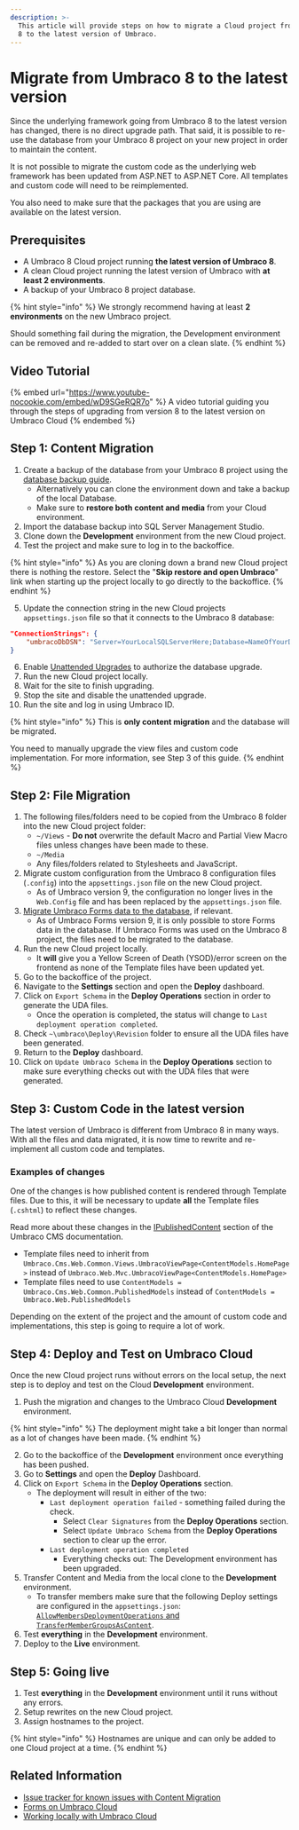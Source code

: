 ```yaml
---
description: >-
  This article will provide steps on how to migrate a Cloud project from Umbraco
  8 to the latest version of Umbraco.
---
```


# Migrate from Umbraco 8 to the latest version

Since the underlying framework going from Umbraco 8 to the latest version has changed, there is no direct upgrade path. That said, it is possible to re-use the database from your Umbraco 8 project on your new project in order to maintain the content.

It is not possible to migrate the custom code as the underlying web framework has been updated from ASP.NET to ASP.NET Core. All templates and custom code will need to be reimplemented.

You also need to make sure that the packages that you are using are available on the latest version.

## Prerequisites

* A Umbraco 8 Cloud project running **the latest version of Umbraco 8**.
* A clean Cloud project running the latest version of Umbraco with **at least 2 environments**.
* A backup of your Umbraco 8 project database.

{% hint style="info" %}
We strongly recommend having at least **2 environments** on the new Umbraco project.

Should something fail during the migration, the Development environment can be removed and re-added to start over on a clean slate.
{% endhint %}

## Video Tutorial

{% embed url="https://www.youtube-nocookie.com/embed/wD9SGeRQR7o" %}
A video tutorial guiding you through the steps of upgrading from version 8 to the latest version on Umbraco Cloud
{% endembed %}

## Step 1: Content Migration

1. Create a backup of the database from your Umbraco 8 project using the [database backup guide](../../databases/backups.md).
   * Alternatively you can clone the environment down and take a backup of the local Database.
   * Make sure to **restore both content and media** from your Cloud environment.
2. Import the database backup into SQL Server Management Studio.
3. Clone down the **Development** environment from the new Cloud project.
4. Test the project and make sure to log in to the backoffice.

{% hint style="info" %}
As you are cloning down a brand new Cloud project there is nothing the restore. Select the "**Skip restore and open Umbraco**" link when starting up the project locally to go directly to the backoffice.
{% endhint %}

5. Update the connection string in the new Cloud projects `appsettings.json` file so that it connects to the Umbraco 8 database:

```json
"ConnectionStrings": {
    "umbracoDbDSN": "Server=YourLocalSQLServerHere;Database=NameOfYourDatabaseHere;Integrated Security=true"
}
```

6. Enable [Unattended Upgrades](https://docs.umbraco.com/umbraco-cms/fundamentals/setup/upgrading#enable-the-unattended-upgrade-feature) to authorize the database upgrade.
7. Run the new Cloud project locally.
8. Wait for the site to finish upgrading.
9. Stop the site and disable the unattended upgrade.
10. Run the site and log in using Umbraco ID.

{% hint style="info" %}
This is **only content migration** and the database will be migrated.

You need to manually upgrade the view files and custom code implementation. For more information, see Step 3 of this guide.
{% endhint %}

## Step 2: File Migration

1. The following files/folders need to be copied from the Umbraco 8 folder into the new Cloud project folder:
   * `~/Views` - **Do not** overwrite the default Macro and Partial View Macro files unless changes have been made to these.
   * `~/Media`
   * Any files/folders related to Stylesheets and JavaScript.
2. Migrate custom configuration from the Umbraco 8 configuration files (`.config`) into the `appsettings.json` file on the new Cloud project.
   * As of Umbraco version 9, the configuration no longer lives in the `Web.Config` file and has been replaced by the `appsettings.json` file.
3. [Migrate Umbraco Forms data to the database](https://docs.umbraco.com/umbraco-forms/developer/forms-in-the-database), if relevant.
   * As of Umbraco Forms version 9, it is only possible to store Forms data in the database. If Umbraco Forms was used on the Umbraco 8 project, the files need to be migrated to the database.
4. Run the new Cloud project locally.
   * It **will** give you a Yellow Screen of Death (YSOD)/error screen on the frontend as none of the Template files have been updated yet.
5. Go to the backoffice of the project.
6. Navigate to the **Settings** section and open the **Deploy** dashboard.
7. Click on `Export Schema` in the **Deploy Operations** section in order to generate the UDA files.
   * Once the operation is completed, the status will change to `Last deployment operation completed`.
8. Check `~\umbraco\Deploy\Revision` folder to ensure all the UDA files have been generated.
9. Return to the **Deploy** dashboard.
10. Click on `Update Umbraco Schema` in the **Deploy Operations** section to make sure everything checks out with the UDA files that were generated.

## Step 3: Custom Code in the latest version

The latest version of Umbraco is different from Umbraco 8 in many ways. With all the files and data migrated, it is now time to rewrite and re-implement all custom code and templates.

### Examples of changes

One of the changes is how published content is rendered through Template files. Due to this, it will be necessary to update **all** the Template files (`.cshtml`) to reflect these changes.

Read more about these changes in the [IPublishedContent](https://docs.umbraco.com/umbraco-cms/reference/querying/ipublishedcontent) section of the Umbraco CMS documentation.

* Template files need to inherit from `Umbraco.Cms.Web.Common.Views.UmbracoViewPage<ContentModels.HomePage>` instead of `Umbraco.Web.Mvc.UmbracoViewPage<ContentModels.HomePage>`
* Template files need to use `ContentModels = Umbraco.Cms.Web.Common.PublishedModels` instead of `ContentModels = Umbraco.Web.PublishedModels`

Depending on the extent of the project and the amount of custom code and implementations, this step is going to require a lot of work.

## Step 4: Deploy and Test on Umbraco Cloud

Once the new Cloud project runs without errors on the local setup, the next step is to deploy and test on the Cloud **Development** environment.

1. Push the migration and changes to the Umbraco Cloud **Development** environment.

{% hint style="info" %}
The deployment might take a bit longer than normal as a lot of changes have been made.
{% endhint %}

2. Go to the backoffice of the **Development** environment once everything has been pushed.
3. Go to **Settings** and open the **Deploy** Dashboard.
4. Click on `Export Schema` in the **Deploy Operations** section.
   * The deployment will result in either of the two:
     * `Last deployment operation failed` - something failed during the check.
       * Select `Clear Signatures` from the **Deploy Operations** section.
       * Select `Update Umbraco Schema` from the **Deploy Operations** section to clear up the error.
     * `Last deployment operation completed`
       * Everything checks out: The Development environment has been upgraded.
5. Transfer Content and Media from the local clone to the **Development** environment.
   * To transfer members make sure that the following Deploy settings are configured in the `appsettings.json`: [`AllowMembersDeploymentOperations` and `TransferMemberGroupsAsContent`](https://docs.umbraco.com/umbraco-deploy/deploy-settings).
6. Test **everything** in the **Development** environment.
7. Deploy to the **Live** environment.

## Step 5: Going live

1. Test **everything** in the **Development** environment until it runs without any errors.
2. Setup rewrites on the new Cloud project.
3. Assign hostnames to the project.

{% hint style="info" %}
Hostnames are unique and can only be added to one Cloud project at a time.
{% endhint %}

## Related Information

* [Issue tracker for known issues with Content Migration](https://github.com/umbraco/UmbracoDocs/issues)
* [Forms on Umbraco Cloud](../../deployment/umbraco-forms-on-cloud.md)
* [Working locally with Umbraco Cloud](../../set-up/working-locally.md)

